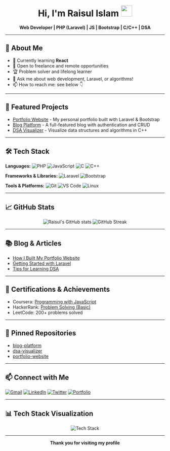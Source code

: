 

<h1 align="center">Hi, I'm Raisul Islam <img src="https://media.giphy.com/media/hvRJCLFzcasrR4ia7z/giphy.gif" width="35"></h1>

<p align="center">
  <b>Web Developer | PHP (Laravel) | JS | Bootstrap | C/C++ | DSA </b>
</p>

---

## 📝 About Me

- 🌱 Currently learning **React**
- 💼 Open to freelance and remote opportunities
- 🏆 Problem solver and lifelong learner
- 💬 Ask me about web development, Laravel, or algorithms!
- 📫 How to reach me: see below 👇

---

## 🚀 Featured Projects

- [Portfolio Website](https://your-portfolio-link.com) - My personal portfolio built with Laravel & Bootstrap
- [Blog Platform](https://github.com/raisul-islam/blog-platform) - A full-featured blog with authentication and CRUD
- [DSA Visualizer](https://github.com/raisul-islam/dsa-visualizer) - Visualize data structures and algorithms in C++

---





## 🛠️ Tech Stack

**Languages:**
![PHP](https://img.shields.io/badge/-PHP-777BB4?style=flat&logo=php&logoColor=white)
![JavaScript](https://img.shields.io/badge/-JavaScript-F7DF1E?style=flat&logo=javascript&logoColor=black)
![C](https://img.shields.io/badge/-C-00599C?style=flat&logo=c&logoColor=white)
![C++](https://img.shields.io/badge/-C++-00599C?style=flat&logo=c%2B%2B&logoColor=white)

**Frameworks & Libraries:**
![Laravel](https://img.shields.io/badge/-Laravel-FF2D20?style=flat&logo=laravel&logoColor=white)
![Bootstrap](https://img.shields.io/badge/-Bootstrap-563D7C?style=flat&logo=bootstrap&logoColor=white)

**Tools & Platforms:**
![Git](https://img.shields.io/badge/-Git-F05032?style=flat&logo=git&logoColor=white)
![VS Code](https://img.shields.io/badge/-VS%20Code-007ACC?style=flat&logo=visual-studio-code&logoColor=white)
![Linux](https://img.shields.io/badge/-Linux-FCC624?style=flat&logo=linux&logoColor=black)

---

## 📈 GitHub Stats

<p align="center">
  <img src="https://github-readme-stats.vercel.app/api?username=raisul-islam&show_icons=true&theme=radical" alt="Raisul's GitHub stats"/>
  <img src="https://streak-stats.demolab.com?user=raisul-islam&theme=radical" alt="GitHub Streak"/>

  <br/>

</p>



---

## 📚 Blog & Articles

- [How I Built My Portfolio Website](https://your-blog-link.com/post1)
- [Getting Started with Laravel](https://your-blog-link.com/post2)
- [Tips for Learning DSA](https://your-blog-link.com/post3)

---

## 🏅 Certifications & Achievements

- Coursera: [Programming with JavaScript](https://coursera.org/verify/your-cert-id)
- HackerRank: [Problem Solving (Basic)](https://www.hackerrank.com/certificates/your-cert-id)
- LeetCode: 200+ problems solved

---

## 📌 Pinned Repositories

- [blog-platform](https://github.com/raisul-islam/blog-platform)
- [dsa-visualizer](https://github.com/raisul-islam/dsa-visualizer)
- [portfolio-website](https://github.com/raisul-islam/portfolio-website)

---

## 📫 Connect with Me

<p align="left">
  <a href="mailto:your.email@example.com"><img src="https://img.shields.io/badge/Gmail-D14836?style=flat&logo=gmail&logoColor=white" alt="Gmail"/></a>
  <a href="https://www.linkedin.com/in/raisul-islam-0a22b328b/"><img src="https://img.shields.io/badge/LinkedIn-0A66C2?style=flat&logo=linkedin&logoColor=white" alt="LinkedIn"/></a>
  <a href="https://twitter.com/your-twitter"><img src="https://img.shields.io/badge/Twitter-1DA1F2?style=flat&logo=twitter&logoColor=white" alt="Twitter"/></a>
  <a href="https://your-portfolio-link.com"><img src="https://img.shields.io/badge/Portfolio-24292F?style=flat&logo=github&logoColor=white" alt="Portfolio"/></a>
</p>

---

## 📊 Tech Stack Visualization

<p align="center">
  <img src="https://skillicons.dev/icons?i=php,laravel,bootstrap,js,cpp,c,git,linux,vscode" alt="Tech Stack"/>
</p>

---

<p align="center">
  <b>Thank you for visiting my profile</b>
</p>

<!--
Replace placeholder links and images with your actual data for best results.
-->







